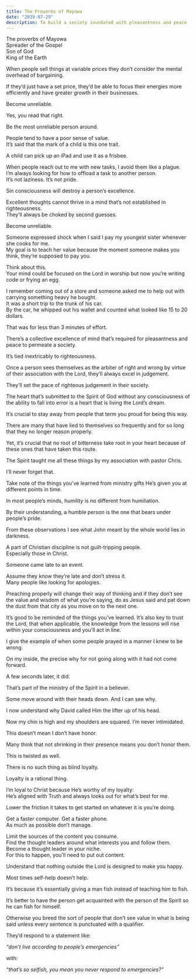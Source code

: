 ```yaml
---
title: The Proverbs of Mayowa
date: "2019-07-29"
description: To build a society inundated with pleasantness and peace
---
```


The proverbs of Mayowa  
Spreader of the Gospel  
Son of God  
King of the Earth

When people sell things at variable prices they don’t consider the mental overhead of bargaining.

If they’d just have a set price, they’d be able to focus their energies more efficiently and have greater growth in their businesses.

Become unreliable.

Yes, you read that right.

Be the most unreliable person around.

People tend to have a poor sense of value.  
It’s said that the mark of a child is this one trait.

A child can pick up an iPad and use it as a frisbee.

When people reach out to me with new tasks, I avoid them like a plague.  
I’m always looking for how to offload a task to another person.  
It’s not laziness. It’s not pride.

Sin consciousness will destroy a person’s excellence.

Excellent thoughts cannot thrive in a mind that’s not established in righteousness.  
They’ll always be choked by second guesses.

Become unreliable.  

Someone expressed shock when I said I pay my youngest sister whenever she cooks for me.  
My goal is to teach her value because the moment someone makes you think, they’re supposed to pay you.

Think about this.  
Your mind could be focused on the Lord in worship but now you’re writing code or frying an egg.

I remember coming out of a store and someone asked me to help out with carrying something heavy he bought.  
It was a short trip to the trunk of his car.  
By the car, he whipped out his wallet and counted what looked like 15 to 20 dollars.

That was for less than 3 minutes of effort.

There’s a collective excellence of mind that’s required for pleasantness and peace to permeate a society.

It’s tied inextricably to righteousness.

Once a person sees themselves as the arbiter of right and wrong by virtue of their association with the Lord, they’ll always excel in judgement.

They’ll set the pace of righteous judgement in their society.

The heart that’s submitted to the Spirit of God without any consciousness of the ability to fall into error is a heart that is living the Lord’s dream.

It’s crucial to stay away from people that term you proud for being this way.

There are many that have lied to themselves so frequently and for so long that they no longer reason properly.  

Yet, it’s crucial that no root of bitterness take root in your heart because of these ones that have taken this route.

The Spirit taught me all these things by my association with pastor Chris.

I’ll never forget that.  

Take note of the things you’ve learned from ministry gifts He’s given you at different points in time.

In most people’s minds, humility is no different from humiliation.

By their understanding, a humble person is the one that bears under people’s pride.

From these observations I see what John meant by the whole world lies in darkness.

A part of Christian discipline is not guilt-tripping people.  
Especially those in Christ.

Someone came late to an event.

Assume they know they’re late and don’t stress it.  
Many people like looking for apologies.

Preaching properly will change their way of thinking and if they don’t see the value and wisdom of what you’re saying, do as Jesus said and pat down the dust from that city as you move on to the next one.

It’s good to be reminded of the things you’ve learned. It’s also key to trust the Lord, that when applicable, the knowledge from the lessons will rise within your consciousness and you’ll act in line.

I give the example of when some people prayed in a manner I knew to be wrong.  

On my inside, the precise why for not going along with it had not come forward.  

A few seconds later, it did.

That’s part of the ministry of the Spirit in a believer.

Some move around with their heads down.
And I can see why.

I now understand why David called Him the lifter up of his head.

Now my chin is high and my shoulders are squared. I’m never intimidated.

This doesn’t mean I don’t have honor.  

Many think that not shrinking in their presence means you don’t honor them.

This is twisted as well.

There is no such thing as blind loyalty.  

Loyalty is a rational thing.

I’m loyal to Christ because He’s worthy of my loyalty:  
He’s aligned with Truth and always looks out for what’s best for me.

Lower the friction it takes to get started on whatever it is you’re doing.

Get a faster computer.
Get a faster phone.  
As much as possible don’t manage.

Limit the sources of the content you consume.  
Find the thought leaders around what interests you and follow them.  
Become a thought leader in your niche.  
For this to happen, you'll need to put out content.  

Understand that nothing outside the Lord is designed to make you happy.

Most times self-help doesn’t help.

It’s because it’s essentially giving a man fish instead of teaching him to fish.  

It’s better to have the person get acquainted with the person of the Spirit so he can fish for himself.

Otherwise you breed the sort of people that don’t see value in what is being said unless every sentence is punctuated with a qualifier.

They’d respond to a statement like:

_“don’t live according to people’s emergencies”_

with:

_“that’s so selfish, you mean you never respond to emergencies?”_
